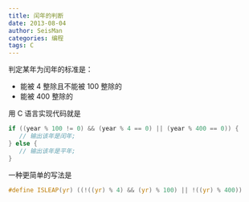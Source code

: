 ```yaml
---
title: 闰年的判断
date: 2013-08-04
author: SeisMan
categories: 编程
tags: C
---
```


判定某年为闰年的标准是：

-   能被 4 整除且不能被 100 整除的
-   能被 400 整除的

用 C 语言实现代码就是

``` C
if ((year % 100 != 0) && (year % 4 == 0) || (year % 400 == 0)) {
   // 输出该年是闰年;
} else {
   // 输出该年是平年;
}
```

一种更简单的写法是

``` C
#define ISLEAP(yr) ((!((yr) % 4) && (yr) % 100) || !((yr) % 400))
```
